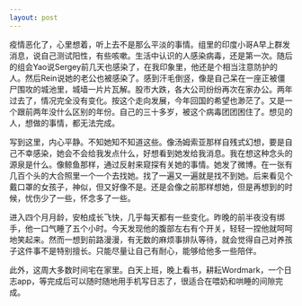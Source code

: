 ```yaml
---
layout: post
---
```


疫情恶化了，心里想着，听上去不是那么平淡的事情。组里的印度小哥A早上群发消息，说自己测试阳性，有些咳嗽。生活中认识的人感染病毒，还是第一次。随后的组会Yao说Sergey前几天也感染了，在我印象里，他还是个相当注意防护的人。然后Rein说她的老公也被感染了。感到汗毛倒竖，像是自己呆在一座正被僵尸围攻的城池里，城墙一片片瓦解。股市大跌，各大公司纷纷再次在家办公。两年过去了，情况完全没有变化。按这个走向发展，今年回国的希望也渺茫了。又是一个跟前两年没什么区别的年份。自己的三十多岁，被这个病毒团团困住了。想见的人，想做的事情，都无法完成。

写到这里，内心平静。不知她知不知道这些。像汤姆索亚那样自残式幻想，要是自己不幸感染，她会不会给我发点什么，好想看到她发给我消息。我在想这种念头的源泉是什么。像鲸鱼那样，通过反射来窥探有关她的事情。她发了微博。在一张有几百个头的大合照里一个一个去找她。找了一遍又一遍就是找不到她。后来看见个戴口罩的女孩子，神似，但又好像不是。还是会像之前那样想她，但是再想到的时候，忧伤少了一些，怀念多了一些。

进入四个月月龄，安柏成长飞快，几乎每天都有一些变化。昨晚的前半夜没有绑手，他一口气睡了五个小时。今天发现他的腹部左右有个开关，轻轻一捏他就呵呵地笑起来。然而一想到前路漫漫，有无数的麻烦事排队等待，就会觉得自己对养孩子这件事不是特别擅长。只能尽量让自己有耐心，能够给他多一些陪伴。

此外，这周大多数时间宅在家里。白天上班，晚上看书，耕耘Wordmark，一个日志app，等完成后可以随时随地用手机写日志了，很适合在喂奶和哄睡的间隙完成。